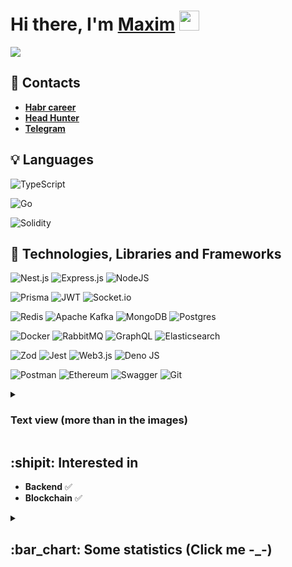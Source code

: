 <h1>Hi there, I'm <a href="https://t.me/demamaxim" target="_blank">Maxim</a> 
<img src="https://github.com/blackcater/blackcater/raw/main/images/Hi.gif" height="32"/>
</h1>
<p>
<img align="center" src="https://readme-typing-svg.herokuapp.com?color=%2336BCF7&lines=Junior%2B+backend+developer">
</p>

## :link: Contacts 
-  **[Habr career](https://career.habr.com/idmaksim)**
-  **[Head Hunter](https://hh.ru/resume/2cab0c6eff0dc71c610039ed1f79674f754159)**
-  **[Telegram](https://t.me/demamaxim)**


## 💡 Languages
  ![TypeScript](https://img.shields.io/badge/typescript-%23007ACC.svg?style=for-the-badge&logo=typescript&logoColor=white)

  ![Go](https://img.shields.io/badge/go-%2300ADD8.svg?style=for-the-badge&logo=go&logoColor=white)

  ![Solidity](https://img.shields.io/badge/Solidity-%23363636.svg?style=for-the-badge&logo=solidity&logoColor=white)

  
## :hammer: Technologies, Libraries and Frameworks
![Nest.js](https://img.shields.io/badge/nestjs-%23E0234E.svg?style=for-the-badge&logo=nestjs&logoColor=white)
![Express.js](https://img.shields.io/badge/express.js-%23404d59.svg?style=for-the-badge&logo=express&logoColor=%2361DAFB)
![NodeJS](https://img.shields.io/badge/node.js-6DA55F?style=for-the-badge&logo=node.js&logoColor=white)

![Prisma](https://img.shields.io/badge/Prisma-3982CE?style=for-the-badge&logo=Prisma&logoColor=white)
![JWT](https://img.shields.io/badge/JWT-black?style=for-the-badge&logo=JSON%20web%20tokens)
![Socket.io](https://img.shields.io/badge/Socket.io-black?style=for-the-badge&logo=socket.io&badgeColor=010101)

![Redis](https://img.shields.io/badge/redis-%23DD0031.svg?style=for-the-badge&logo=redis&logoColor=white)
![Apache Kafka](https://img.shields.io/badge/Apache%20Kafka-000?style=for-the-badge&logo=apachekafka)
![MongoDB](https://img.shields.io/badge/MongoDB-%234ea94b.svg?style=for-the-badge&logo=mongodb&logoColor=white)
![Postgres](https://img.shields.io/badge/postgres-%23316192.svg?style=for-the-badge&logo=postgresql&logoColor=white)

![Docker](https://img.shields.io/badge/docker-%230db7ed.svg?style=for-the-badge&logo=docker&logoColor=white)
![RabbitMQ](https://img.shields.io/badge/Rabbitmq-FF6600?style=for-the-badge&logo=rabbitmq&logoColor=white)
![GraphQL](https://img.shields.io/badge/-GraphQL-E10098?style=for-the-badge&logo=graphql&logoColor=white)
![Elasticsearch](https://img.shields.io/badge/elasticsearch-%230377CC.svg?style=for-the-badge&logo=elasticsearch&logoColor=white)

![Zod](https://img.shields.io/badge/zod-%233068b7.svg?style=for-the-badge&logo=zod&logoColor=white)
![Jest](https://img.shields.io/badge/-jest-%23C21325?style=for-the-badge&logo=jest&logoColor=white)
![Web3.js](https://img.shields.io/badge/web3.js-F16822?style=for-the-badge&logo=web3.js&logoColor=white)
![Deno JS](https://img.shields.io/badge/deno%20js-000000?style=for-the-badge&logo=deno&logoColor=white)

![Postman](https://img.shields.io/badge/Postman-FF6C37?style=for-the-badge&logo=postman&logoColor=white)
![Ethereum](https://img.shields.io/badge/Ethereum-3C3C3D?style=for-the-badge&logo=Ethereum&logoColor=white)
![Swagger](https://img.shields.io/badge/-Swagger-%23Clojure?style=for-the-badge&logo=swagger&logoColor=white)
![Git](https://img.shields.io/badge/git-%23F05033.svg?style=for-the-badge&logo=git&logoColor=white)

<details>
<summary><h3>Text view (more than in the images)</b></summary>

<ul>
  <li><strong>Frameworks</strong>
    <ul>
      <li>NestJS 🐺</li>
      <li>Express.js 🚅</li>
    </ul>
  </li>
  <li><strong>Databases</strong>
    <ul>
      <li>PostgreSQL 🐘</li>
      <li>MongoDB 👽</li>
      <li>Redis 📕</li>
      <li>Elasticsearch 🔎</li>
    </ul>
  </li>
  <li><strong>ORMs</strong>
    <ul>
      <li>Prisma 🔮</li>
      <li>TypeORM 🐌</li>
      <li>Mongoose 🐢</li>
    </ul>
  </li>
  <li><strong>Message Brokers</strong>
    <ul>
      <li>RabbitMQ 🐰</li>
      <li>Apache Kafka 🖧</li>
    </ul>
  </li>
  <li><strong>Tools</strong>
    <ul>
      <li>Docker 🐳</li>
      <li>Git ✏️</li>
      <li>Postman 📬</li>
    </ul>
  </li>
  <li><strong>Testing Tools</strong>
    <ul>
      <li>Jest 🧪</li>
      <li>Pytest 🚩</li>
    </ul>
  </li>
  <li><strong>Other Technologies</strong>
    <ul>
      <li>Node.js 🍃</li>
      <li>JWT 🔑</li>
      <li>OAuth2 🔐</li>
      <li>Socket.io 🔌</li>
      <li>Websockets 🛠️</li>
      <li>Ethers.js ♢</li>
      <li>Web3.js 🌐</li>
      <li>GraphQL ⚛</li>
    </ul>
  </li>
</ul>
</details>

  
## :shipit: Interested in
- **Backend** :white_check_mark:
- **Blockchain** :white_check_mark: 

<details>
<summary><h2> :bar_chart: Some statistics (Click me -_-) </h2></summary>
  
[![Top Langs](https://github-readme-stats.vercel.app/api/top-langs/?username=idmaksim&layout=compact)](https://github.com/anuraghazra/github-readme-stats)

</details>
